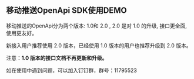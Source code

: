 ## 移动推送OpenApi SDK使用DEMO


移动推送的OpenApi分为两个版本: 1.0和 2.0 , 2.0 是对 1.0 的升级, 接口更全面, 使用更友好。

新接入用户推荐使用 2.0 版本，已经使用 1.0 版本的用户也推荐升级到 2.0 版本。

注意：**1.0 版本的接口文档不再更新和升级。**

如在使用中遇到问题，可以加入钉钉群，群号：11795523

